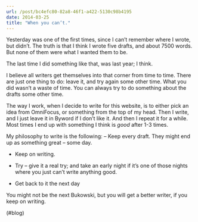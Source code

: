 ```yaml
---
url: /post/bc4efc80-82a8-46f1-a422-5130c98b4195
date: 2014-03-25
title: "When you can’t."
---
```


Yesterday was one of the first times, since I can&#8217;t remember where I wrote, but didn&#8217;t. The truth is that I think I wrote five drafts, and about 7500 words. But none of them were what I wanted them to be.



The last time I did something like that, was last year; I think.



I believe all writers get themselves into that corner from time to time. There are just one thing to do: leave it, and try again some other time. What you did wasn&#8217;t a waste of time. You can always try to do something about the drafts some other time.



The way I work, when I decide to write for this website, is to either pick an idea from OmniFocus, or something from the top of my head. Then I write, and I just leave it in Byword if I don&#8217;t like it. And then I repeat it for a while. Most times I end up with something I think is _good_ after 1-3 times.



My philosophy to write is the following: &#8211; Keep every draft. They might end up as something great – some day.



  * Keep on writing.

  * Try – give it a real try; and take an early night if it&#8217;s one of those nights where you just can&#8217;t write anything good.

  * Get back to it the next day



You might not be the next Bukowski, but you will get a better writer, if you keep on writing.



(#blog)